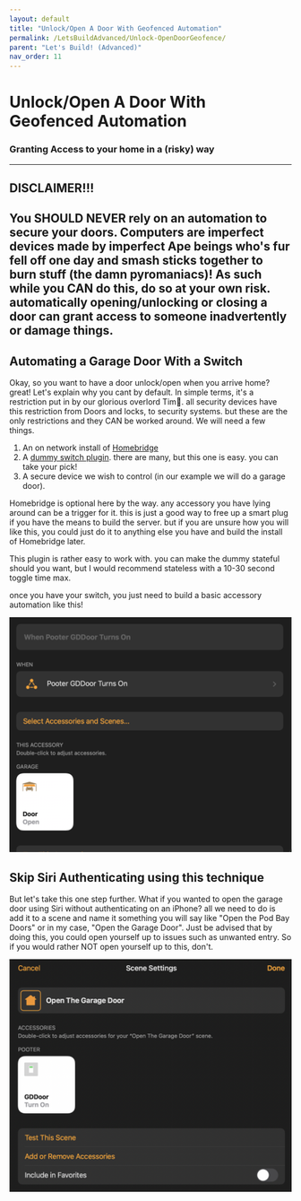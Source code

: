 ```yaml
---
layout: default
title: "Unlock/Open A Door With Geofenced Automation"
permalink: /LetsBuildAdvanced/Unlock-OpenDoorGeofence/
parent: "Let's Build! (Advanced)"
nav_order: 11
---
```

# Unlock/Open A Door With Geofenced Automation
### Granting Access to your home in a (risky) way
---

## DISCLAIMER!!!
You SHOULD NEVER rely on an automation to secure your doors. Computers are imperfect devices made by imperfect Ape beings who's fur fell off one day and smash sticks together to burn stuff (the damn pyromaniacs)! As such while you CAN do this, do so at your own risk. automatically opening/unlocking or closing a door can grant access to someone inadvertently or damage things.
---

## Automating a Garage Door With a Switch

Okay, so you want to have a door unlock/open when you arrive home? great! Let's explain why you cant by default. In simple terms, it's a restriction put in by our glorious overlord Tim. all security devices have this restriction from Doors and locks, to security systems. but these are the only restrictions and they CAN be worked around. We will need a few things.

1. An on network install of [Homebridge](https://homebridge.io)
2. A [dummy switch plugin](https://github.com/nfarina/homebridge-dummy). there are many, but this one is easy. you can take your pick!
3. A secure device we wish to control (in our example we will do a garage door).

Homebridge is optional here by the way. any accessory you have lying around can be a trigger for it. this is just a good way to free up a smart plug if you have the means to build the server. but if you are unsure how you will like this, you could just do it to anything else you have and build the install of Homebridge later.

This plugin is rather easy to work with. you can make the dummy stateful should you want, but I would recommend stateless with a 10-30 second toggle time max.

once you have your switch, you just need to build a basic accessory automation like this!

![jtd](https://github.com/PaRkThEcAr/PaRkThEcAr.github.io/blob/main/docs/LetsReallyBuild/Images/GarageDoorAutomation.png?raw=true)

## Skip Siri Authenticating using this technique

But let's take this one step further. What if you wanted to open the garage door using Siri without authenticating on an iPhone? all we need to do is add it to a scene and name it something you will say like "Open the Pod Bay Doors" or in my case, "Open the Garage Door". Just be advised that by doing this, you could open yourself up to issues such as unwanted entry. So if you would rather NOT open yourself up to this, don't.

![jtd](https://github.com/PaRkThEcAr/PaRkThEcAr.github.io/blob/main/docs/LetsReallyBuild/Images/NoAuthDoor.png?raw=true)
